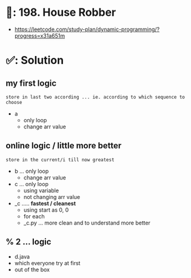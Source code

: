 # 📄: 198. House Robber

- https://leetcode.com/study-plan/dynamic-programming/?progress=x31a651m

# ✅: Solution

## my first logic

`store in last two according ... ie. according to which sequence to choose`

- a
  - only loop
  - change arr value

## online logic / little more better

`store in the current/i till now greatest`

- b ... only loop
  - change arr value
- c ... only loop
  - using variable
  - not changing arr value
- _c ..... **fastest / cleanest**
  - using start as 0, 0
  - for each
  - _c.py ... more clean and to understand more better


## % 2 ... logic

- d.java
- which everyone try at first
- out of the box
